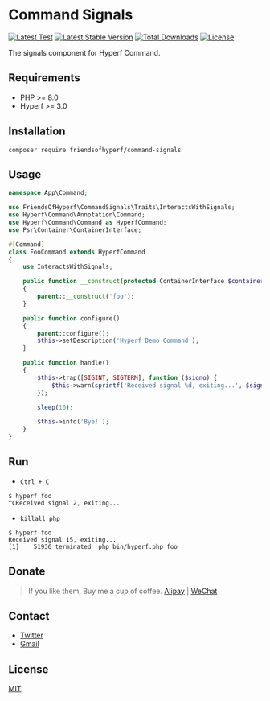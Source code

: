 # Command Signals

[![Latest Test](https://github.com/friendsofhyperf/command-signals/workflows/tests/badge.svg)](https://github.com/friendsofhyperf/command-signals/actions)
[![Latest Stable Version](https://img.shields.io/packagist/v/friendsofhyperf/command-signals)](https://packagist.org/packages/friendsofhyperf/command-signals)
[![Total Downloads](https://img.shields.io/packagist/dt/friendsofhyperf/command-signals)](https://packagist.org/packages/friendsofhyperf/command-signals)
[![License](https://img.shields.io/packagist/l/friendsofhyperf/command-signals)](https://github.com/friendsofhyperf/command-signals)

The signals component for Hyperf Command.

## Requirements

- PHP >= 8.0
- Hyperf >= 3.0

## Installation

```shell
composer require friendsofhyperf/command-signals
```

## Usage

```php
namespace App\Command;

use FriendsOfHyperf\CommandSignals\Traits\InteractsWithSignals;
use Hyperf\Command\Annotation\Command;
use Hyperf\Command\Command as HyperfCommand;
use Psr\Container\ContainerInterface;

#[Command]
class FooCommand extends HyperfCommand
{
    use InteractsWithSignals;

    public function __construct(protected ContainerInterface $container)
    {
        parent::__construct('foo');
    }

    public function configure()
    {
        parent::configure();
        $this->setDescription('Hyperf Demo Command');
    }

    public function handle()
    {
        $this->trap([SIGINT, SIGTERM], function ($signo) {
            $this->warn(sprintf('Received signal %d, exiting...', $signo));
        });

        sleep(10);

        $this->info('Bye!');
    }
}
```

## Run

- `Ctrl + C`

```shell
$ hyperf foo
^CReceived signal 2, exiting...
```

- `killall php`

```shell
$ hyperf foo
Received signal 15, exiting...
[1]    51936 terminated  php bin/hyperf.php foo
```

## Donate

> If you like them, Buy me a cup of coffee. [Alipay](https://hdj.me/images/alipay-min.jpg) | [WeChat](https://hdj.me/images/wechat-pay-min.jpg)

## Contact

- [Twitter](https://twitter.com/huangdijia)
- [Gmail](mailto:huangdijia@gmail.com)

## License

[MIT](LICENSE)
